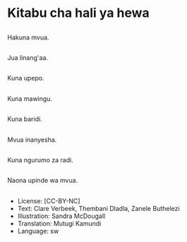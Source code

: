# Kitabu cha hali ya hewa

##
Hakuna mvua.

##
Jua linang'aa.

##
Kuna upepo.

##
Kuna mawingu.

##
Kuna baridi.

##
Mvua inanyesha.

##
Kuna ngurumo za radi.

##
Naona upinde wa mvua.

##
* License: [CC-BY-NC]
* Text: Clare Verbeek, Thembani Dladla, Zanele Buthelezi
* Illustration: Sandra McDougall
* Translation: Mutugi Kamundi
* Language: sw

